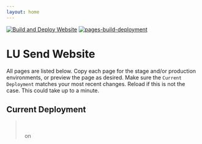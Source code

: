 ```yaml
---
layout: home
---
```


[![Build and Deploy Website](https://github.com/lusend/testwebsite/actions/workflows/build.yml/badge.svg)](https://github.com/lusend/testwebsite/actions/workflows/build.yml) [![pages-build-deployment](https://github.com/lusend/testwebsite/actions/workflows/pages/pages-build-deployment/badge.svg)](https://github.com/lusend/testwebsite/actions/workflows/pages/pages-build-deployment)

# LU Send Website

All pages are listed below. Copy each page for the stage and/or production environments, or preview the page as desired. Make sure the `Current Deployment` matches your most recent changes. Reload if this is not the case. This could take up to a minute.

## Current Deployment

> <p>
>   <a id="commit" target="_blank">&nbsp;</a>
> </p> 
> <span class='text-xs'><a id="committerName"  target="_blank">&nbsp;</a> on <span id="committerDate">&nbsp;</span>
